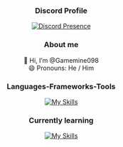 <div align="center">
  
### Discord Profile
[![Discord Presence](https://lanyard.cnrad.dev/api/594483633662984192?bg=1a1b26&borderRadius=10px&hideDiscrim=true&showDisplayName=true&hideActivity=whenNotUsed)](https://discord.com/users/594483633662984192)

### About me
👋 Hi, I’m @Gamemine098
<br/>
😄 Pronouns: He / Him

### Languages-Frameworks-Tools
[![My Skills](https://skillicons.dev/icons?i=html,css,tailwindcss,bootstrap)](https://skillicons.dev)

### Currently learning
[![My Skills](https://skillicons.dev/icons?i=js,php,laravel)](https://skillicons.dev)

</div>

